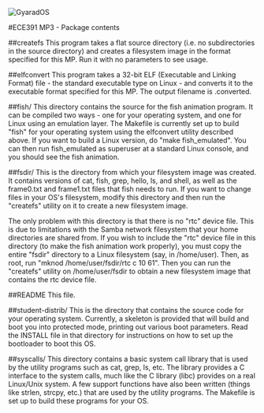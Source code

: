 ![GyaradOS](http://i.imgur.com/keh86ho.png)

#ECE391 MP3 - Package contents


##createfs
This program takes a flat source directory (i.e. no subdirectories in the source directory) and creates a filesystem image in the format specified for this MP.  Run it with no parameters to see usage.

##elfconvert
This program takes a 32-bit ELF (Executable and Linking Format) file - the standard executable type on Linux - and converts it to the executable format specified for this MP.  The output filename is <exename>.converted.

##fish/
This directory contains the source for the fish animation program. It can be compiled two ways - one for your operating system, and one for Linux using an emulation layer.  The Makefile is currently set up to build "fish" for your operating system using the elfconvert utility described above.  If you want to build a Linux version, do "make fish_emulated".  You can then run fish_emulated as superuser at a standard Linux console, and you should see the fish animation.

##fsdir/
This is the directory from which your filesystem image was created. It contains versions of cat, fish, grep, hello, ls, and shell, as well as the frame0.txt and frame1.txt files that fish needs to run. If you want to change files in your OS's filesystem, modify this directory and then run the "createfs" utility on it to create a new filesystem image.

The only problem with this directory is that there is no "rtc" device file.  This is due to limitations with the Samba network filesystem that your home directories are shared from. If you wish to include the "rtc" device file in this directory (to make the fish animation work properly), you must copy the entire "fsdir" directory to a Linux filesystem (say, in /home/user).  Then, as root, run "mknod /home/user/fsdir/rtc c 10 61".  Then you can run the "createfs" utility on /home/user/fsdir to obtain a new filesystem image that contains the rtc device file.

##README
This file.

##student-distrib/
This is the directory that contains the source code for your operating system.  Currently, a skeleton is provided that will build and boot you into protected mode, printing out various boot parameters.  Read the INSTALL file in that directory for instructions on how to set up the bootloader to boot this OS.

##syscalls/
This directory contains a basic system call library that is used by the utility programs such as cat, grep, ls, etc.  The library provides a C interface to the system calls, much like the C library (libc) provides on a real Linux/Unix system.  A few support functions have also been written (things like strlen, strcpy, etc.) that are used by the utility programs.  The Makefile is set up to build these programs for your OS.
